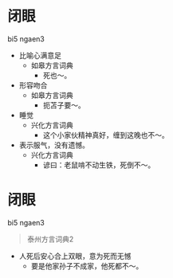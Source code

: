 # 闭眼
bi5 ngaen3
+ 比喻心满意足
  * 如皋方言词典
    - 死也～。
+ 形容吻合
  * 如皋方言词典
    - 扼苫子要～。
+ 睡觉
  * 兴化方言词典
    - 这个小家伙精神真好，缠到这晚也不～。
+ 表示服气，没有遗憾。
  * 兴化方言词典
    - 谚曰：老鼠啃不动生铁，死倒不～。


# 闭眼
bi5 ngaen3
> 泰州方言词典2
- 人死后安心合上双眼，意为死而无憾
  - 要是他家孙子不成家，他死都不～。